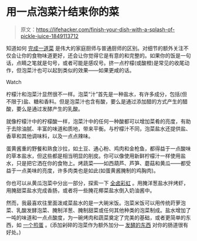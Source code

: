 # 用一点泡菜汁结束你的菜

> 原文：<https://lifehacker.com/finish-your-dish-with-a-splash-of-pickle-juice-1849113712>

知道如何 [完成一道菜](https://lifehacker.com/what-it-means-to-finish-a-dish-1797691879) 是伟大的家庭厨师与普通厨师的区别。对细节的额外关注不仅会让你的食物味道更好，还会让你觉得它是有意的和完整的。如果你的饭是一句话，点睛之笔就是句号，或者可能是感叹号。挤一点柠檬(或酸橙)是常见的收尾动作，但泡菜汁也可以起到类似的效果——如果更咸的话。

Watch

柠檬汁和泡菜汁显然很不一样。泡菜“汁”首先是一种盐水，有许多成分，包括(但不限于)盐、糖和香料。但是泡菜汁也含有酸，要么是通过添加醋的方式产生的醋酸，要么是通过发酵产生的乳酸。

就像柠檬汁中的柠檬酸一样，泡菜汁中的任何一种酸都可以增加菜肴的亮度，有助于去除油腻、丰富的味道和质地，带来平衡。与柠檬汁不同，泡菜盐水还提供盐、香草和其他调味料，以及一点点辣味。

蛋黄酱重的野餐和熟食沙拉，如土豆、通心粉、鸡肉和金枪鱼，都得益于一点酸味的草本盐水，但这些都是相当明显的削皮。你可以像使用新鲜柠檬汁一样使用盐水，只是把它洒在你的食物上。烤蔬菜——如西葫芦、芦笋、蘑菇和黄瓜——都受益于一点美味的亮度，许多肉类也是如此(如蛋黄酱腌制的鸡胸肉)。

你也可以从黄瓜泡菜中分出一部分，探索一下 [全卤彩虹](https://lifehacker.com/7-perfect-pickles-you-must-keep-on-hand-at-all-times-1848161356) 。用腌洋葱盐水拌烤虾，用腌甜菜盐水完成香肠，或者将一些腌花椰菜盐水倒入奶油酱中。

然而，我最喜欢往里面泼咸菜盐水的是一大碗米饭。泡菜米饭可以用传统莳萝泡菜、乳酸发酵泡菜、腌制洋葱、腌制甜菜或任何其他种类的泡菜制成。盐水增加了一吨的味道和一点点酸度，为一碗烤肉和蔬菜奠定了完美的基础，或者更简单的东西，如 [一个煎蛋](https://lifehacker.com/this-two-ingredient-dish-helps-you-clean-out-your-fridg-1793460245) 。(添加剁碎的泡菜作为额外加分— [发酵的东西](https://lifehacker.com/how-to-ferment-your-own-pickles-without-freaking-out-1846360151) 对你的肠道很有好处。)